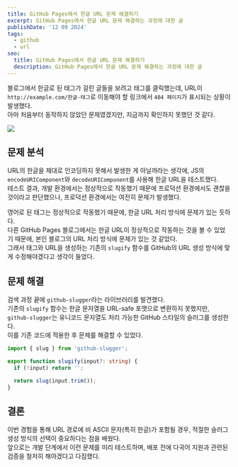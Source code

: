 ```yaml
---
title: GitHub Pages에서 한글 URL 문제 해결하기
excerpt: GitHub Pages에서 한글 URL 문제 해결하는 과정에 대한 글
publishDate: '12 09 2024'
tags:
  - github
  - url
seo:
  title: GitHub Pages에서 한글 URL 문제 해결하기
  description: GitHub Pages에서 한글 URL 문제 해결하는 과정에 대한 글
---
```


블로그에서 한글로 된 태그가 걸린 글들을 보려고 태그를 클릭했는데, URL이 `http://example.com/한글-태그`로 이동해야 할 링크에서 `404 페이지`가 표시되는 상황이 발생했다.  
아마 처음부터 동작하지 않았던 문제였겠지만, 지금까지 확인하지 못했던 것 같다.

![](/post-2024-12-09/image.png)

## 문제 분석

URL의 한글을 제대로 인코딩하지 못해서 발생한 게 아닐까라는 생각에, JS의 `encodeURIComponent`와 `decodeURIComponent`를 사용해 한글 URL을 테스트했다.  
테스트 결과, 개발 환경에서는 정상적으로 작동했기 때문에 프로덕션 환경에서도 괜찮을 것이라고 판단했으나, 프로덕션 환경에서는 여전히 문제가 발생했다.

영어로 된 태그는 정상적으로 작동했기 때문에, 한글 URL 처리 방식에 문제가 있는 듯하다.  
다른 GitHub Pages 블로그에서는 한글 URL이 정상적으로 작동하는 것을 볼 수 있었기 때문에, 본인 블로그의 URL 처리 방식에 문제가 있는 것 같았다.  
그래서 태그와 URL을 생성하는 기존의 `slugify` 함수를 GitHub의 URL 생성 방식에 맞게 수정해야겠다고 생각이 들었다.

## 문제 해결

검색 과정 끝에 `github-slugger`라는 라이브러리를 발견했다.  
기존의 `slugify` 함수는 한글 문자열을 URL-safe 포맷으로 변환하지 못했지만, `github-slugger`는 유니코드 문자열도 처리 가능한 GitHub 스타일의 슬러그를 생성한다.  
이를 기존 코드에 적용한 후 문제를 해결할 수 있었다.

```typescript
import { slug } from 'github-slugger';

export function slugify(input?: string) {
  if (!input) return '';

  return slug(input.trim());
}
```

## 결론

이번 경험을 통해 URL 경로에 비 ASCII 문자(특히 한글)가 포함될 경우, 적절한 슬러그 생성 방식의 선택이 중요하다는 점을 배웠다.  
앞으로는 개발 단계에서 이런 문제를 미리 테스트하며, 배포 전에 다국어 지원과 관련된 검증을 철저히 해야겠다고 다짐했다.
